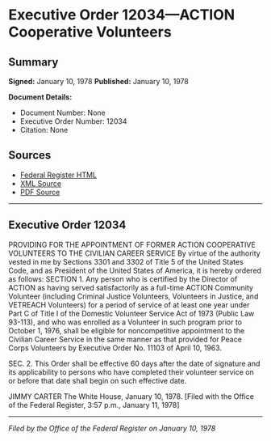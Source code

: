 # Executive Order 12034—ACTION Cooperative Volunteers

## Summary

**Signed:** January 10, 1978
**Published:** January 10, 1978

**Document Details:**
- Document Number: None
- Executive Order Number: 12034
- Citation: None

## Sources
- [Federal Register HTML](https://www.presidency.ucsb.edu/documents/executive-order-12034-action-cooperative-volunteers)
- [XML Source](None)
- [PDF Source](None)

---

## Executive Order 12034

PROVIDING FOR THE APPOINTMENT OF FORMER ACTION COOPERATIVE VOLUNTEERS TO THE CIVILIAN CAREER SERVICE
By virtue of the authority vested in me by Sections 3301 and 3302 of Title 5 of the United States Code, and as President of the United States of America, it is hereby ordered as follows:
SECTION 1. Any person who is certified by the Director of ACTION as having served satisfactorily as a full-time ACTION Community Volunteer (including Criminal Justice Volunteers, Volunteers in Justice, and VETREACH Volunteers) for a period of service of at least one year under Part C of Title I of the Domestic Volunteer Service Act of 1973 (Public Law 93-113), and who was enrolled as a Volunteer in such program prior to October 1, 1976, shall be eligible for noncompetitive appointment to the Civilian Career Service in the same manner as that provided for Peace Corps Volunteers by Executive Order No. 11103 of April 10, 1963.

SEC. 2. This Order shall be effective 60 days after the date of signature and its applicability to persons who have completed their volunteer service on or before that date shall begin on such effective date.

JIMMY CARTER
The White House,
January 10, 1978.
[Filed with the Office of the Federal Register, 3:57 p.m., January 11, 1978]

---

*Filed by the Office of the Federal Register on January 10, 1978*
